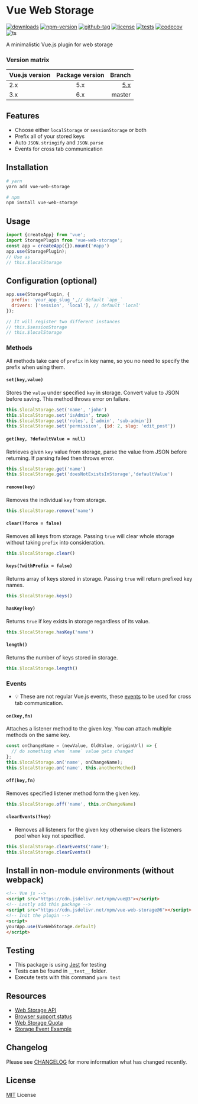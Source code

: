 # Vue Web Storage

[![downloads](https://badgen.net/npm/dt/vue-web-storage)](https://npm-stat.com/charts.html?package=vue-web-storage&from=2017-12-01)
[![npm-version](https://badgen.net/npm/v/vue-web-storage)](https://www.npmjs.com/package/vue-web-storage)
[![github-tag](https://badgen.net/github/tag/ankurk91/vue-web-storage)](https://github.com/ankurk91/vue-web-storage/)
[![license](https://badgen.net/github/license/ankurk91/vue-web-storage)](https://yarnpkg.com/en/package/vue-web-storage)
[![tests](https://github.com/ankurk91/vue-web-storage/workflows/tests/badge.svg)](https://github.com/ankurk91/vue-web-storage/actions)
[![codecov](https://codecov.io/gh/ankurk91/vue-web-storage/branch/master/graph/badge.svg)](https://codecov.io/gh/ankurk91/vue-web-storage)
![ts](https://badgen.net/badge/Built%20With/TypeScript/blue)

A minimalistic Vue.js plugin for web storage

### Version matrix
| Vue.js version | Package version | Branch          |
| :---           | :---:           | ---:           | 
| 2.x            | 5.x             | [5.x](https://github.com/ankurk91/vue-web-storage/tree/v5.x) |
| 3.x            | 6.x             | master          |

## Features
* Choose either `localStorage` or `sessionStorage` or both
* Prefix all of your stored keys
* Auto `JSON.stringify` and `JSON.parse`
* Events for cross tab communication

## Installation
```bash
# yarn
yarn add vue-web-storage

# npm
npm install vue-web-storage
```

## Usage
```js
import {createApp} from 'vue';
import StoragePlugin from 'vue-web-storage';  
const app = createApp({}).mount('#app')
app.use(StoragePlugin); 
// Use as
// this.$localStorage
```

## Configuration (optional)
```js
app.use(StoragePlugin, {
  prefix: 'your_app_slug_',// default `app_`
  drivers: ['session', 'local'], // default 'local'
});

// It will register two different instances
// this.$sessionStorage
// this.$localStorage
```

### Methods
All methods take care of `prefix` in key name, so you no need to specify the prefix when using them.

#### `set(key,value)`
Stores the `value` under specified `key` in storage. Convert value to JSON before saving.
This method throws error on failure.
```js
this.$localStorage.set('name', 'john')
this.$localStorage.set('isAdmin', true)
this.$localStorage.set('roles', ['admin', 'sub-admin'])
this.$localStorage.set('permission', {id: 2, slug: 'edit_post'})
```
#### `get(key, ?defaultValue = null)`
Retrieves given `key` value from storage, parse the value from JSON before returning.
If parsing failed then throws error.
```js
this.$localStorage.get('name')
this.$localStorage.get('doesNotExistsInStorage','defaultValue')
```
#### `remove(key)`
Removes the individual `key` from storage. 
```js
this.$localStorage.remove('name')
```
#### `clear(?force = false)`
Removes all keys from storage. Passing `true` will clear whole storage without taking `prefix` into consideration.
```js
this.$localStorage.clear()
```
#### `keys(?withPrefix = false)`
Returns array of keys stored in storage. Passing `true` will return prefixed key names.
```js
this.$localStorage.keys()
```
#### `hasKey(key)`
Returns `true` if key exists in storage regardless of its value.
```js
this.$localStorage.hasKey('name')
```
#### `length()`
Returns the number of keys stored in storage.
```js
this.$localStorage.length()
```

### Events
* :bulb: These are not regular Vue.js events, these [events](https://developer.mozilla.org/en-US/docs/Web/API/StorageEvent) to be used for cross tab communication.

#### `on(key,fn)`
Attaches a listener method to the given key. You can attach multiple methods on the same key.
```js
const onChangeName = (newValue, OldValue, originUrl) => {
  // do something when `name` value gets changed
};
this.$localStorage.on('name', onChangeName);
this.$localStorage.on('name', this.anotherMethod)
```
#### `off(key,fn)`
Removes specified listener method form the given key.
```js
this.$localStorage.off('name', this.onChangeName)
```
#### `clearEvents(?key)`
* Removes all listeners for the given key otherwise clears the listeners pool when key not specified.
```js
this.$localStorage.clearEvents('name');
this.$localStorage.clearEvents()
```

## Install in non-module environments (without webpack)
```html
<!-- Vue js -->
<script src="https://cdn.jsdelivr.net/npm/vue@3"></script>
<!-- Lastly add this package -->
<script src="https://cdn.jsdelivr.net/npm/vue-web-storage@6"></script>
<!-- Init the plugin -->
<script>
yourApp.use(VueWebStorage.default)
</script>
```

## Testing
* This package is using [Jest](https://github.com/facebook/jest) for testing
* Tests can be found in `__test__` folder.
* Execute tests with this command `yarn test`

## Resources
* [Web Storage API](https://developer.mozilla.org/en-US/docs/Web/API/Web_Storage_API)
* [Browser support status](https://caniuse.com/#feat=namevalue-storage)
* [Web Storage Quota](https://www.html5rocks.com/en/tutorials/offline/quota-research/)
* [Storage Event Example](https://html5demos.com/storage-events/)

## Changelog
Please see [CHANGELOG](CHANGELOG.md) for more information what has changed recently.

## License
[MIT](LICENSE.txt) License
